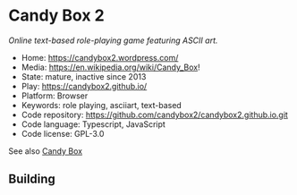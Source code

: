 # Candy Box 2

_Online text-based role-playing game featuring ASCII art._

- Home: https://candybox2.wordpress.com/
- Media: https://en.wikipedia.org/wiki/Candy_Box!
- State: mature, inactive since 2013
- Play: https://candybox2.github.io/
- Platform: Browser
- Keywords: role playing, asciiart, text-based
- Code repository: https://github.com/candybox2/candybox2.github.io.git
- Code language: Typescript, JavaScript
- Code license: GPL-3.0

See also [Candy Box](https://github.com/candybox2/candybox)

## Building

